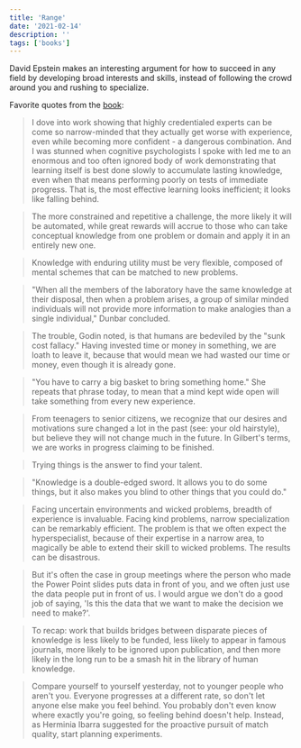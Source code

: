 ```yaml
---
title: 'Range'
date: '2021-02-14'
description: ''
tags: ['books']
---
```


David Epstein makes an interesting argument for how to succeed in any field by developing broad interests and skills, instead of following the crowd around you and rushing to specialize.

Favorite quotes from the [book](https://amzn.eu/5YtjW7A):

> I dove into work showing that highly credentialed experts can be come so narrow-minded that they actually get worse with experience, even while becoming more confident - a dangerous combination. And I was stunned when cognitive psychologists I spoke with led me to an enormous and too often ignored body of work demonstrating that learning itself is best done slowly to accumulate lasting knowledge, even when that means performing poorly on tests of immediate progress. That is, the most effective learning looks inefficient; it looks like falling behind.

> The more constrained and repetitive a challenge, the more likely it will be automated, while great rewards will accrue to those who can take conceptual knowledge from one problem or domain and apply it in an entirely new one.

> Knowledge with enduring utility must be very flexible, composed of mental schemes that can be matched to new problems.

> "When all the members of the laboratory have the same knowledge at their disposal, then when a problem arises, a group of similar minded individuals will not provide more information to make analogies than a single individual," Dunbar concluded.

> The trouble, Godin noted, is that humans are bedeviled by the "sunk cost fallacy." Having invested time or money in something, we are loath to leave it, because that would mean we had wasted our time or money, even though it is already gone.

> "You have to carry a big basket to bring something home." She repeats that phrase today, to mean that a mind kept wide open will take something from every new experience.

> From teenagers to senior citizens, we recognize that our desires and motivations sure changed a lot in the past (see: your old hairstyle), but believe they will not change much in the future. In Gilbert's terms, we are works in progress claiming to be finished.

> Trying things is the answer to find your talent.

> "Knowledge is a double-edged sword. It allows you to do some things, but it also makes you blind to other things that you could do."

> Facing uncertain environments and wicked problems, breadth of experience is invaluable. Facing kind problems, narrow specialization can be remarkably efficient. The problem is that we often expect the hyperspecialist, because of their expertise in a narrow area, to magically be able to extend their skill to wicked problems. The results can be disastrous.

> But it's often the case in group meetings where the person who made the Power Point slides puts data in front of you, and we often just use the data people put in front of us. I would argue we don't do a good job of saying, 'Is this the data that we want to make the decision we need to make?'.

> To recap: work that builds bridges between disparate pieces of knowledge is less likely to be funded, less likely to appear in famous journals, more likely to be ignored upon publication, and then more likely in the long run to be a smash hit in the library of human knowledge.

> Compare yourself to yourself yesterday, not to younger people who aren't you. Everyone progresses at a different rate, so don't let anyone else make you feel behind. You probably don't even know where exactly you're going, so feeling behind doesn't help. Instead, as Herminia Ibarra suggested for the proactive pursuit of match quality, start planning experiments.
